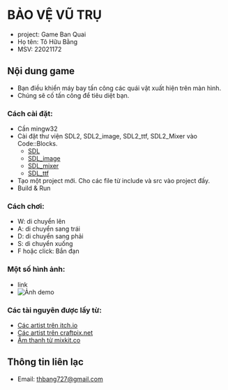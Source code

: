 # BẢO VỆ VŨ TRỤ
 - project: Game Ban Quai
 - Họ tên: Tô Hữu Bằng
 - MSV: 22021172

## Nội dung game
- Bạn điều khiển máy bay tấn công các quái vật xuất hiện trên màn hình.
- Chúng sẽ cố tấn công để tiêu diệt bạn.

### Cách cài đặt:
- Cần mingw32
- Cài đặt thư viện SDL2, SDL2_image, SDL2_ttf, SDL2_Mixer vào Code::Blocks.
  + [SDL](https://lazyfoo.net/tutorials/SDL/01_hello_SDL/index.php)
  + [SDL_image](https://lazyfoo.net/tutorials/SDL/06_extension_libraries_and_loading_other_image_formats/index.php)
  + [SDL_mixer](https://lazyfoo.net/tutorials/SDL/21_sound_effects_and_music/index.php)
  + [SDL_ttf](https://lazyfoo.net/tutorials/SDL/16_true_type_fonts/index.php)
- Tạo một project mới. Cho các file từ include và src vào project đấy.
- Build & Run

### Cách chơi:
- W: di chuyển lên
- A: di chuyển sang trái
- D: di chuyển sang phải
- S: di chuyển xuống
- F hoặc click: Bắn đạn

### Một số hình ảnh:
- link
- ![Ảnh demo](https://user-images.githubusercontent.com/120768537/235300002-62a2c498-14de-4d05-934c-ce0f3ee37081.png)

### Các tài nguyên được lấy từ:
- [Các artist trên itch.io](https://itch.io/game-assets)
- [Các artist trên craftpix.net](https://craftpix.net)
- [Âm thanh từ mixkit.co](https://mixkit.co/)

## Thông tin liên lạc
- Email: thbang727@gmail.com
